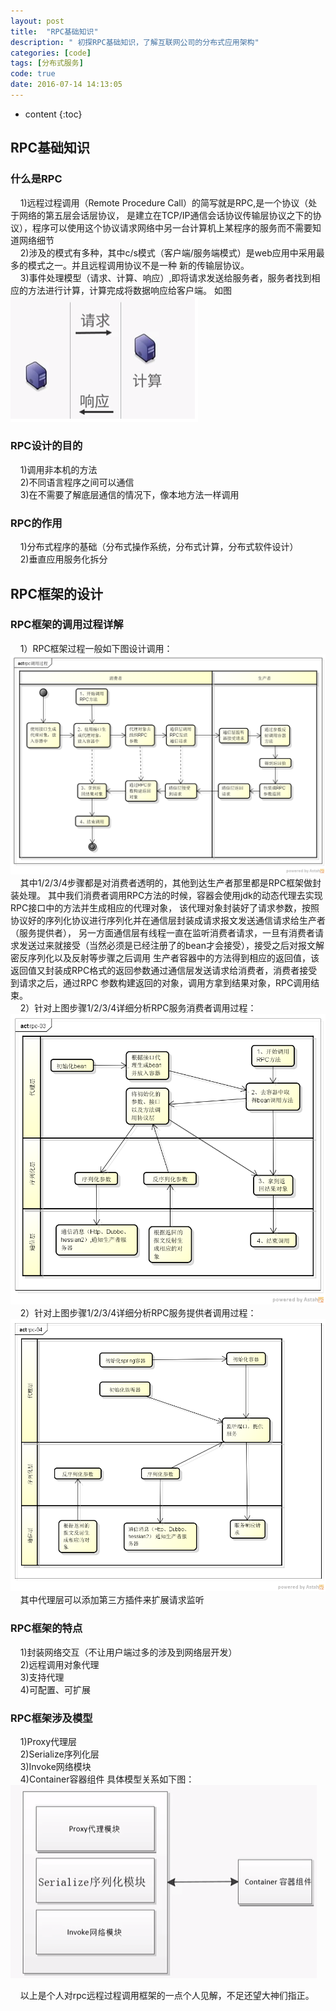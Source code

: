 ```yaml
---
layout: post
title:  "RPC基础知识"
description: " 初探RPC基础知识，了解互联网公司的分布式应用架构"
categories: [code]
tags: [分布式服务]
code: true
date: 2016-07-14 14:13:05
---
```


* content
{:toc}

## RPC基础知识

### 什么是RPC
  &nbsp;&nbsp;&nbsp;&nbsp;1)远程过程调用（Remote Procedure Call）的简写就是RPC,是一个协议（处于网络的第五层会话层协议，
是建立在TCP/IP通信会话协议传输层协议之下的协议），程序可以使用这个协议请求网络中另一台计算机上某程序的服务而不需要知道网络细节<br>
  &nbsp;&nbsp;&nbsp;&nbsp;2)涉及的模式有多种，其中c/s模式（客户端/服务端模式）是web应用中采用最多的模式之一。并且远程调用协议不是一种
新的传输层协议。<br/>
  &nbsp;&nbsp;&nbsp;&nbsp;3)事件处理模型（请求、计算、响应）,即将请求发送给服务者，服务者找到相应的方法进行计算，计算完成将数据响应给客户端。
如图<br/>![rpc运行模式-1](/img/rpc-01.png)

### RPC设计的目的
  &nbsp;&nbsp;&nbsp;&nbsp;1)调用非本机的方法<br/>
  &nbsp;&nbsp;&nbsp;&nbsp;2)不同语言程序之间可以通信<br/>
  &nbsp;&nbsp;&nbsp;&nbsp;3)在不需要了解底层通信的情况下，像本地方法一样调用<br/>

### RPC的作用
  &nbsp;&nbsp;&nbsp;&nbsp;1)分布式程序的基础（分布式操作系统，分布式计算，分布式软件设计）<br/>
  &nbsp;&nbsp;&nbsp;&nbsp;2)垂直应用服务化拆分

## RPC框架的设计

### RPC框架的调用过程详解
  &nbsp;&nbsp;&nbsp;&nbsp;1）RPC框架过程一般如下图设计调用：<br/>
  ![rpc调用过程-2](/img/rpc-02.png)
  &nbsp;&nbsp;&nbsp;&nbsp;其中1/2/3/4步骤都是对消费者透明的，其他到达生产者那里都是RPC框架做封装处理。
其中我们消费者调用RPC方法的时候，容器会使用jdk的动态代理去实现RPC接口中的方法并生成相应的代理对象，
该代理对象封装好了请求参数，按照协议好的序列化协议进行序列化并在通信层封装成请求报文发送通信请求给生产者（服务提供者），
另一方面通信层有线程一直在监听消费者请求，一旦有消费者请求发送过来就接受（当然必须是已经注册了的bean才会接受），接受之后对报文解密反序列化以及反射等步骤之后调用
生产者容器中的方法得到相应的返回值，该返回值又封装成RPC格式的返回参数通过通信层发送请求给消费者，消费者接受到请求之后，通过RPC
参数构建返回的对象，调用方拿到结果对象，RPC调用结束。<br/>
  &nbsp;&nbsp;&nbsp;&nbsp;2）针对上图步骤1/2/3/4详细分析RPC服务消费者调用过程：<br/>
  ![rpc调用过程-3](/img/rpc-03.png)<br/>
  &nbsp;&nbsp;&nbsp;&nbsp;2）针对上图步骤1/2/3/4详细分析RPC服务提供者调用过程：<br/>
  ![rpc调用过程-4](/img/rpc-04.png)<br/>
  &nbsp;&nbsp;&nbsp;&nbsp;其中代理层可以添加第三方插件来扩展请求监听<br/>

### RPC框架的特点
  &nbsp;&nbsp;&nbsp;&nbsp;1)封装网络交互（不让用户端过多的涉及到网络层开发）<br/>
  &nbsp;&nbsp;&nbsp;&nbsp;2)远程调用对象代理<br/>
  &nbsp;&nbsp;&nbsp;&nbsp;3)支持代理<br/>
  &nbsp;&nbsp;&nbsp;&nbsp;4)可配置、可扩展

### RPC框架涉及模型
  &nbsp;&nbsp;&nbsp;&nbsp;1)Proxy代理层<br/>
  &nbsp;&nbsp;&nbsp;&nbsp;2)Serialize序列化层<br/>
  &nbsp;&nbsp;&nbsp;&nbsp;3)Invoke网络模块<br/>
  &nbsp;&nbsp;&nbsp;&nbsp;4)Container容器组件  具体模型关系如下图：<br/>
  ![rpc调用过程-5](/img/rpc-05.png)<br/>

  &nbsp;&nbsp;&nbsp;&nbsp;以上是个人对rpc远程过程调用框架的一点个人见解，不足还望大神们指正。